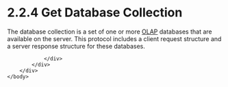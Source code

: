 <html dir="LTR" xmlns:mshelp="http://msdn.microsoft.com/mshelp" xmlns:ddue="http://ddue.schemas.microsoft.com/authoring/2003/5" xmlns:xlink="http://www.w3.org/1999/xlink" xmlns:tool="http://www.microsoft.com/tooltip">
    <head>
        <meta http-equiv="Content-Type" content="text/html; CHARSET=utf-8"></meta>
        <meta name="save" content="history"></meta>
        <title>2.2.4 Get Database Collection</title>
        <xml>
            <mshelp:toctitle title="2.2.4 Get Database Collection"></mshelp:toctitle>
            <mshelp:rltitle title="[MS-SSAS8]: Get Database Collection"></mshelp:rltitle>
            <mshelp:keyword index="A" term="b189143b-a60d-4db8-ae1f-346c48dea1c7"></mshelp:keyword>
            <mshelp:attr name="DCSext.ContentType" value="open specification"></mshelp:attr>
            <mshelp:attr name="AssetID" value="b189143b-a60d-4db8-ae1f-346c48dea1c7"></mshelp:attr>
            <mshelp:attr name="TopicType" value="kbRef"></mshelp:attr>
            <mshelp:attr name="DCSext.Title" value="[MS-SSAS8]: Get Database Collection" />
        </xml>
    </head>
    <body>
        <div id="header">
            <h1 class="heading">2.2.4 Get Database Collection</h1>
        </div>
        <div id="mainSection">
            <div id="mainBody">
                <div id="allHistory" class="saveHistory"></div>
                <div id="sectionSection0" class="section" name="collapseableSection">
                    

<p>The database collection is a set of one or more <a href="c527450b-f5bd-424b-8c98-ba6365288f35.htm#gt_055c223a-52f1-4d41-b95b-d7c60eaa388f">OLAP</a> databases that are
available on the server. This protocol includes a client request structure and
a server response structure for these databases.</p>


                </div>
            </div>
        </div>
    </body>
</html>
